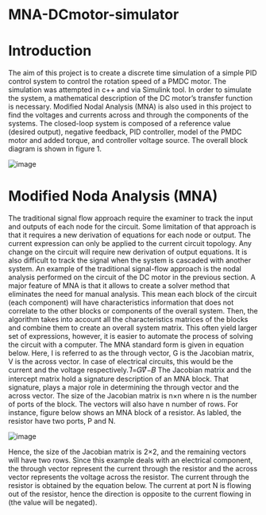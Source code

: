 # MNA-DCmotor-simulator

# Introduction
The aim of this project is to create a discrete time simulation of a simple PID control system to control the rotation speed of a PMDC motor. The simulation was attempted in c++ and via Simulink tool. In order to simulate the system, a mathematical description of the DC motor’s transfer function is necessary. Modified Nodal Analysis (MNA) is also used in this project to find the voltages and currents across and through the components of the systems. The closed-loop system is composed of a reference value (desired output), negative feedback, PID controller, model of the PMDC motor and added torque, and controller voltage source. The overall block diagram is shown in figure 1.

![image](https://user-images.githubusercontent.com/87329726/156281996-bb82f59e-85b9-47cd-a860-f52036fe51da.png)

# Modified Noda Analysis (MNA)
The traditional signal flow approach require the examiner to track the input and outputs of each node for the circuit. Some limitation of that approach is that it requires a new derivation of equations for each node or output. The current expression can only be applied to the current circuit topology. Any change on the circuit will require new derivation of output equations. It is also difficult to track the signal when the system is cascaded with another system. An example of the traditional signal-flow approach is the nodal analysis performed on the circuit of the DC motor in the previous section.
A major feature of MNA is that it allows to create a solver method that eliminates the need for manual analysis. This mean each block of the circuit (each component) will have characteristics information that does not correlate to the other blocks or components of the overall system. Then, the algorithm takes into account all the characteristics matrices of the blocks and combine them to create an overall system matrix. This often yield larger set of expressions, however, it is easier to automate the process of solving the circuit with a computer.
The MNA standard form is given in equation below. Here, I is referred to as the through vector, G is the Jacobian matrix, V is the across vector. In case of electrical circuits, this would be the current and the voltage respectively.
𝐼⃗=𝐺𝑉⃗⃗−𝐵 
The Jacobian matrix and the intercept matrix hold a signature description of an MNA block. That signature, plays a major role in determining the through vector and the across vector. The size of the Jacobian matrix is n×n where n is the number of ports of the block. The vectors will also have n number of rows. For instance, figure below shows an MNA block of a resistor. As labled, the resistor have two ports, P and N.

![image](https://user-images.githubusercontent.com/87329726/156282233-f5bb6532-aa5d-4468-a3a9-830f71361875.png)


Hence, the size of the Jacobian matrix is 2×2, and the remaining vectors will have two rows. Since this example deals with an electrical component, the through vector represent the current through the resistor and the across vector represents the voltage across the resistor. The current through the resistor is obtained by the equation below. The current at port N is flowing out of the resistor, hence the direction is opposite to the current flowing in (the value will be negated).


